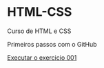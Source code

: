 # HTML-CSS
 Curso de  HTML e  CSS

Primeiros passos com o GitHub

<a href="https://freirelf.github.io/HTML-CSS/Exercice/ex001/index.html"> Executar o exercicio 001</a>